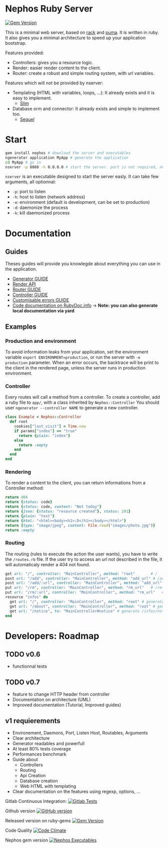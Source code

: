 # Nephos Ruby Server
[![Gem Version](https://badge.fury.io/rb/nephos-server.svg)](http://badge.fury.io/rb/nephos-server)

This is a minimal web server, based on [rack](https://github.com/rack/rack) and [puma](https://github.com/puma/puma).
It is written in ruby. It also gives you a minimal architecture
to speed up your application bootstrap.

Features provided:

- Controllers: gives you a resource logic.
- Render: easier render content to the client.
- Router: create a robust and simple routing system, with url variables.

Features which will not be provided by nserver:

- Templating (HTML with variables, loops, ...): It already exists and it is easy to implement.
  - [Slim](DOCUMENTATION/TEMPLATING/SLIM.md)
- Database orm and connector: It already exists and simple to implement too.
  - [Sequel](DOCUMENTATION/DATABASE/SEQUEL.md)

# Start
```sh
gem install nephos # download the server and executables
ngenerator application MyApp # generate the application
cd MyApp # go in
nserver -p 8080 -h 0.0.0.0 # start the server. port is not required, neither host
```

``nserver`` is an executable designed to start the server easly. It can take few arguments, all optionnal:

- ``-p``: port to listen
- ``-h``: host to listen (network address)
- ``-e``: environment (default is development, can be set to production)
- ``-d``: daemonize the process
- ``-k``: kill daemonized process


# Documentation

## Guides
Theses guides will provide you knowlegde about everything you can use in the application.

- [Generator GUIDE](DOCUMENTATION/GUIDE_GENERATOR.md)
- [Render API](DOCUMENTATION/API_RENDER.md)
- [Router GUIDE](DOCUMENTATION/GUIDE_ROUTER.md)
- [Controller GUIDE](DOCUMENTATION/GUIDE_CONTROLLER.md)
- [Customisable errors GUIDE](DOCUMENTATION/GUIDE_ERRORS.md)
- [Code documentation on RubyDoc.info](http://www.rubydoc.info/gems/nephos-server/toplevel) -> **Note: you can also generate local documentation via yard**

## Examples

### Production and environment
To avoid information leaks from your application, set the environment variable
``export ENVIRONMENT=production``, or run the server with ``-e production``
parameter. When an error occurs, the backtrace will be print to the client in
the rendered page, unless the server runs in production environment.

### Controller
Every routes will call a method from a controller.
To create a controller, add a ruby file to ``app/``, with a class inherited by ``Nephos::Controller``
You should user ``ngenerator --controller NAME`` to generate a new controller.

```ruby
class Example < Nephos::Controller
  def root
    cookies["last_visit"] = Time.now
    if params["index"] == "true"
      return {plain: "index"}
    else
      return :empty
    end
  end
end
```

### Rendering
To render a content to the client, you can return informations from a Controller method:

```ruby
return 404
return {status: code}
return {status: code, content: "Not today"}
return {json: {status: "resource created"}, status: 201}
return {plain: "text"}
return {html: "<html><body><h1>:D</h1></body></html>"}
return {type: "image/jpeg", content: File.read("images/photo.jpg")}
return :empty
```

### Routing
The routing (rules to execute the action the user wants), you have to write the ``/routes.rb`` file.
If the user try to access an url not described in the file, it will automaticaly render a 404 not found.

```ruby
get url: "/", controller: "MainController", method: "root"       # /
post url: "/add", controller: "MainController", method: "add_url" # /add
post url: "/add/:url", controller: "MainController", method: "add_url" # /add with parameter :url
put url: "/rm", controller: "MainController", method: "rm_url"   # /rm
put url: "/rm/:url", controller: "MainController", method: "rm_url"   # /rm with parameter :url
resource "infos" do
  get url: "/", controller: "MainController", method: "root" # generate /infos
  get url: "/about", controller: "MainController", method: "root" # generate /infos/about
  get url: "/notice", to: "MainController#notice" # generate /infos/notice
end
```


# Developers: Roadmap

## TODO v0.6
- functionnal tests

## TODO v0.7
- feature to change HTTP header from controller
- Documentation on architecture (UML)
- Improved documentation (Tutorial, Improved guides)

## v1 requierements
- Environement, Daemons, Port, Listen Host, Routables, Arguments
- Clear architecture
- Generator readables and powerfull
- At least 80% tests coverage
- Performances benchmark
- Guide about
  - Controllers
  - Routing
  - Api Creation
  - Database creation
  - Web HTML with templating
- Clear documentation on the features using regexp, options, ...

Gitlab Continuous Integration:
[![Gitlab Tests](https://gitlab.com/ci/projects/8973/status.png?ref=master)](https://gitlab.com/ci/projects/8973?ref=master)

Github version
[![GitHub version](https://badge.fury.io/gh/pouleta%2FNephosRubyServer.svg)](http://badge.fury.io/gh/pouleta%2FNephosRubyServer)

Released version on ruby-gems
[![Gem Version](https://badge.fury.io/rb/nephos-server.svg)](http://badge.fury.io/rb/nephos-server)

Code Quality
[![Code Climate](https://codeclimate.com/github/pouleta/NephosRubyServer/badges/gpa.svg)](https://codeclimate.com/github/pouleta/NephosRubyServer)

Nephos gem version
[![Nephos Executables](https://badge.fury.io/rb/nephos.svg)](http://badge.fury.io/rb/nephos)
